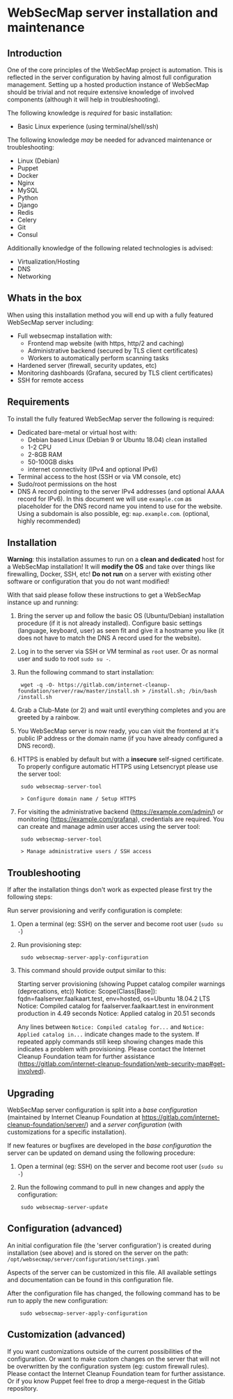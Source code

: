 # WebSecMap server installation and maintenance

## Introduction

One of the core principles of the WebSecMap project is automation. This is reflected in the server configuration by having almost full configuration management. Setting up a hosted production instance of WebSecMap should be trivial and not require extensive knowledge of involved components (although it will help in troubleshooting).

The following knowledge is _required_ for basic installation:

- Basic Linux experience (using terminal/shell/ssh)

The following knowledge _may_ be needed for advanced maintenance or troubleshooting:

- Linux (Debian)
- Puppet
- Docker
- Nginx
- MySQL
- Python
- Django
- Redis
- Celery
- Git
- Consul

Additionally knowledge of the following related technologies is advised:

- Virtualization/Hosting
- DNS
- Networking

## Whats in the box

When using this installation method you will end up with a fully featured WebSecMap server including:

- Full websecmap installation with:
  - Frontend map website (with https, http/2 and caching)
  - Administrative backend (secured by TLS client certificates)
  - Workers to automatically perform scanning tasks
- Hardened server (firewall, security updates, etc)
- Monitoring dashboards (Grafana, secured by TLS client certificates)
- SSH for remote access

## Requirements

To install the fully featured WebSecMap server the following is required:

- Dedicated bare-metal or virtual host with:
  - Debian based Linux (Debian 9 or Ubuntu 18.04) clean installed
  - 1-2 CPU
  - 2-8GB RAM
  - 50-100GB disks
  - internet connectivity (IPv4 and optional IPv6)
- Terminal access to the host (SSH or via VM console, etc)
- Sudo/root permissions on the host
- DNS A record pointing to the server IPv4 addresses (and optional AAAA record for IPv6). In this document we will use `example.com` as placeholder for the DNS record name you intend to use for the website. Using a subdomain is also possible, eg: `map.example.com`. (optional, highly recommended)

## Installation

**Warning**: this installation assumes to run on a **clean and dedicated** host for a WebSecMap installation! It will **modify the OS** and take over things like firewalling, Docker, SSH, etc! **Do not run** on a server with existing other software or configuration that you do not want modified!

With that said please follow these instructions to get a WebSecMap instance up and running:

1. Bring the server up and follow the basic OS (Ubuntu/Debian) installation procedure (if it is not already installed). Configure basic settings (language, keyboard, user) as seen fit and give it a hostname you like (it does not have to match the DNS A record used for the website).

1. Log in to the server via SSH or VM terminal as `root` user. Or as normal user and sudo to root `sudo su -`.

1. Run the following command to start installation:

        wget -q -O- https://gitlab.com/internet-cleanup-foundation/server/raw/master/install.sh > /install.sh; /bin/bash /install.sh


1. Grab a Club-Mate (or 2) and wait until everything completes and you are greeted by a rainbow.

1. You WebSecMap server is now ready, you can visit the frontend at it's public IP address or the domain name (if you have already configured a DNS record).

1. HTTPS is enabled by default but with a **insecure** self-signed certificate. To properly configure automatic HTTPS using Letsencrypt please use the server tool:

        sudo websecmap-server-tool

        > Configure domain name / Setup HTTPS

1. For visiting the administrative backend (https://example.com/admin/) or monitoring (https://example.com/grafana), credentials are required. You can create and manage admin user acces using the server tool:

        sudo websecmap-server-tool

        > Manage administrative users / SSH access

## Troubleshooting

If after the installation things don't work as expected please first try the following steps:

Run server provisioning and verify configuration is complete:

1. Open a terminal (eg: SSH) on the server and become root user (`sudo su -`)

2. Run provisioning step:

        sudo websecmap-server-apply-configuration

3.    This command should provide output similar to this:

        Starting server provisioning (showing Puppet catalog compiler warnings (deprecations, etc))
        Notice: Scope(Class[Base]): fqdn=faalserver.faalkaart.test, env=hosted, os=Ubuntu 18.04.2 LTS
        Notice: Compiled catalog for faalserver.faalkaart.test in environment production in 4.49 seconds
        Notice: Applied catalog in 20.51 seconds

      Any lines between `Notice: Compiled catalog for...` and `Notice: Applied catalog in...` indicate changes made to the system. If repeated apply commands still keep showing changes made this indicates a problem with provisioning. Please contact the Internet Cleanup Foundation team for further assistance (https://gitlab.com/internet-cleanup-foundation/web-security-map#get-involved).

## Upgrading

WebSecMap server configuration is split into a _base configuration_ (maintained by Internet Cleanup Foundation at https://gitlab.com/internet-cleanup-foundation/server/) and a _server configuration_ (with customizations for a specific installation).

If new features or bugfixes are developed in the _base configuration_ the server can be updated on demand using the following procedure:

1. Open a terminal (eg: SSH) on the server and become root user (`sudo su -`)

1. Run the following command to pull in new changes and apply the configuration:

        sudo websecmap-server-update

## Configuration (advanced)

An initial configuration file (the 'server configuration') is created during installation (see above) and is stored on the server on the path: `/opt/websecmap/server/configuration/settings.yaml`

Aspects of the server can be customized in this file. All available settings and documentation can be found in this configuration file.

After the configuration file has changed, the following command has to be run to apply the new configuration:

        sudo websecmap-server-apply-configuration

## Customization (advanced)

If you want customizations outside of the current possibilities of the configuration. Or want to make custom changes on the server that will not be overwritten by the configuration system (eg: custom firewall rules). Please contact the Internet Cleanup Foundation team for further assistance. Or if you know Puppet feel free to drop a merge-request in the Gitlab repository.
